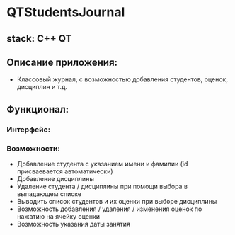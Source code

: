 # QTStudentsJournal
## stack: C++ QT
## Описание приложения:
- Классовый журнал, с возможностью добавления студентов, оценок, дисциплин и т.д.
## Функционал:
### Интерфейс:

### Возможности:
- Добавление студента с указанием имени и фамилии (id присваевается автоматически)
- Добавление дисциплины
- Удаление студента / дисциплины при помощи выбора в выпадающем списке
- Выводить список студентов и их оценки при выборе дисциплины
- Возможность добавления / удаления / изменения оценок по нажатию на ячейку оценки
- Возможность указания даты занятия
